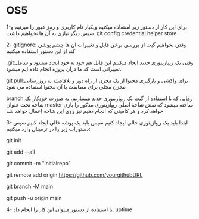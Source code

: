 # OS5

1-برای این کار از دستور زیر استفاده میکنیم ویکبار نام کاربری و رمز عبور را میزنیم و سپس دیگر نیازی به آن ها نخواهیم داشت.
git config credential.helper store

2-
gitignore: وقتی بخواهیم گیت از بررسی برخی فایل و تغییرات ان ها چشم پوشی کند از این دستور استفاده میکنیم

.git:وقتی یک ریپازیتوری جدید ایجاد میکنیم این فایل هم خود به خود ایجاد میشود و شامل تغییراتی است که ما درآن پروژه انجام داده ایم میشود.

git pull:برای واکشی و بارگیری محتوا از یک مخزن از راه دور و بلافاصله به روزرسانی مخزن محلی برای مطابقت با آن محتوا استفاده می شود

branch:زمانی که با استفاده از گیت یک ریپازیتوری جدید میسازیم، به صورت خودکار یک شاخه تحت عنوان master ساخته میشود که نقش شاخهٔ اصلی ریپازیتوری مذکور را بازی خواهد کرد و هر کامیتی که انجام دهیم نیز روی این شاخه اِعمال خواهد شد

3- 
ابتدا باید یک ریپازیتوری خالی ایجاد کنیم سپس باید یک پوشه خالی ایجاد کنیم سپس دستورات زیر را در ترمینال وارد میکنیم:

git init

git add --all

git commit -m "initialrepo"

git remote add origin https://github.com/yourgithubURL

git branch -M main

git push -u origin main

4-
با استفاده از دستور میتوان این کار را انجام داد.
uptime
